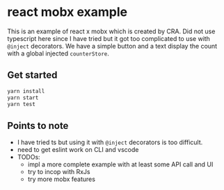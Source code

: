 # react mobx example

This is an example of react x mobx which is created by CRA. Did not use typescript here since I have tried but it got too complicated to use with `@inject` decorators. We have a simple button and a text display the count with a global injected `counterStore`. 

## Get started

```bash
yarn install
yarn start
yarn test
```

## Points to note

- I have tried ts but using it with `@inject` decorators is too difficult.
- need to get eslint work on CLI and vscode
- TODOs:
  - impl a more complete example with at least some API call and UI
  - try to incop with RxJs
  - try more mobx features